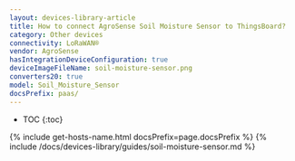 ```yaml
---
layout: devices-library-article
title: How to connect AgroSense Soil Moisture Sensor to ThingsBoard?
category: Other devices
connectivity: LoRaWAN®
vendor: AgroSense
hasIntegrationDeviceConfiguration: true
deviceImageFileName: soil-moisture-sensor.png
converters20: true
model: Soil_Moisture_Sensor
docsPrefix: paas/
---
```


* TOC
{:toc}

{% include get-hosts-name.html docsPrefix=page.docsPrefix %}
{% include /docs/devices-library/guides/soil-moisture-sensor.md %}
